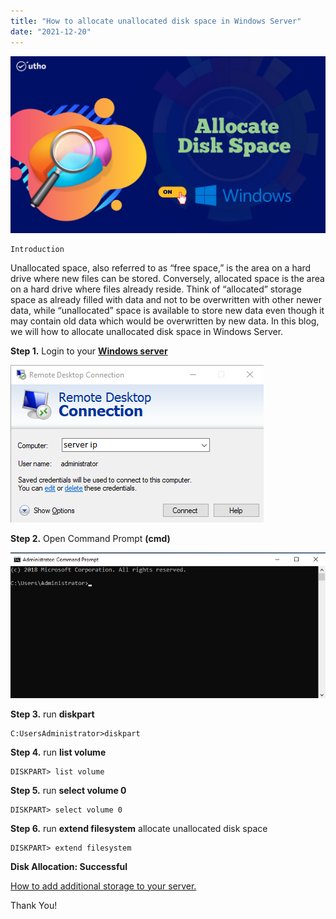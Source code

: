 ```yaml
---
title: "How to allocate unallocated disk space in Windows Server"
date: "2021-12-20"
---
```


![](images/How-to-allocate-unallocated-disk-space-in-Windows_utho.jpg)

```
Introduction
```
Unallocated space, also referred to as “free space,” is the area on a hard drive where new files can be stored. Conversely, allocated space is the area on a hard drive where files already reside. Think of “allocated” storage space as already filled with data and not to be overwritten with other newer data, while “unallocated” space is available to store new data even though it may contain old data which would be overwritten by new data. In this blog, we will how to allocate unallocated disk space in Windows Server.

**Step 1.** Login to your [**Windows server**](https://en.wikipedia.org/wiki/Windows_Server)

![allocate unallocated disk space](images/Screenshot_1-2-1.png)

**Step 2.** Open Command Prompt **(cmd)**

![allocate unallocated disk space](images/Screenshot_5-9.png)

**Step 3.** run **diskpart**

```
C:UsersAdministrator>diskpart
```

**Step 4.** run **list volume**

```
DISKPART> list volume
```

**Step 5.** run **select volume 0**

```
DISKPART> select volume 0
```

**Step 6.** run **extend filesystem** allocate unallocated disk space

```
DISKPART> extend filesystem
```

**Disk Allocation: Successful**

[How to add additional storage to your server.](https://utho.com/docs/tutorial/how-to-add-additional-storage-in-the-cloud/)

Thank You!
